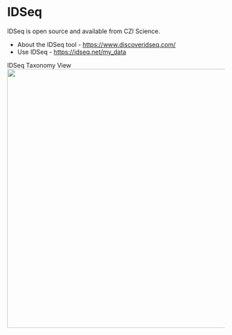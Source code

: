 # IDSeq

IDSeq is open source and available from CZI Science.  

- About the IDSeq tool - https://www.discoveridseq.com/
- Use IDSeq - https://idseq.net/my_data

IDSeq Taxonomy View
<img src="https://github.com/lynnlangit/TeamTeri/blob/master/Images/IDSeq-taxonomy.png" width=600>